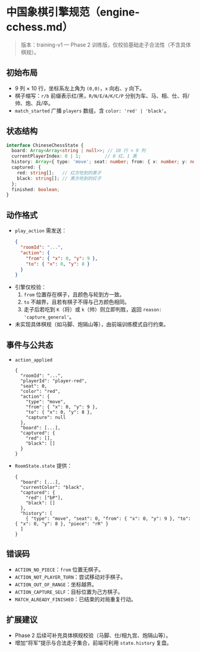 # 中国象棋引擎规范（engine-cchess.md）

> 版本：training-v1 — Phase 2 训练版，仅校验基础走子合法性（不含具体棋规）。

## 初始布局
- 9 列 × 10 行，坐标系左上角为 `(0,0)`，`x` 向右、`y` 向下。
- 棋子缩写：`r/b` 前缀表示红/黑，`R/N/E/A/K/C/P` 分别为车、马、相、仕、将/帅、炮、兵/卒。
- `match_started` 广播 `players` 数组，含 `color: 'red' | 'black'`。

## 状态结构
```ts
interface ChineseChessState {
  board: Array<Array<string | null>>; // 10 行 × 9 列
  currentPlayerIndex: 0 | 1;         // 0 红、1 黑
  history: Array<{ type: 'move'; seat: number; from: { x: number; y: number }; to: { x: number; y: number }; piece: string; capture?: string | null }>;
  captured: {
    red: string[];   // 红方吃到的黑子
    black: string[]; // 黑方吃到的红子
  };
  finished: boolean;
}
```

## 动作格式
- `play_action` 需发送：
  ```json
  {
    "roomId": "...",
    "action": {
      "from": { "x": 0, "y": 9 },
      "to": { "x": 0, "y": 8 }
    }
  }
  ```
- 引擎仅校验：
  1. `from` 位置存在棋子，且颜色与轮到方一致。
  2. `to` 不越界，且若有棋子不得与己方颜色相同。
  3. 走子后若吃到 `K`（将）或 `k`（帅）则立即判胜，返回 `reason: 'capture_general'`。
- 未实现具体棋规（如马脚、炮隔山等），由前端训练模式自行约束。

## 事件与公共态
- `action_applied`
  ```jsonc
  {
    "roomId": "...",
    "playerId": "player-red",
    "seat": 0,
    "color": "red",
    "action": {
      "type": "move",
      "from": { "x": 0, "y": 9 },
      "to": { "x": 0, "y": 8 },
      "capture": null
    },
    "board": [...],
    "captured": {
      "red": [],
      "black": []
    }
  }
  ```
- `RoomState.state` 提供：
  ```jsonc
  {
    "board": [...],
    "currentColor": "black",
    "captured": {
      "red": ["bP"],
      "black": []
    },
    "history": [
      { "type": "move", "seat": 0, "from": { "x": 0, "y": 9 }, "to": { "x": 0, "y": 8 }, "piece": "rR" }
    ]
  }
  ```

## 错误码
- `ACTION_NO_PIECE`：`from` 位置无棋子。
- `ACTION_NOT_PLAYER_TURN`：尝试移动对手棋子。
- `ACTION_OUT_OF_RANGE`：坐标越界。
- `ACTION_CAPTURE_SELF`：目标位置为己方棋子。
- `MATCH_ALREADY_FINISHED`：已结束的对局重复行动。

## 扩展建议
- Phase 2 后续可补充具体棋规校验（马脚、仕/相九宫、炮隔山等）。
- 增加“将军”提示与合法走子集合，前端可利用 `state.history` 复盘。
